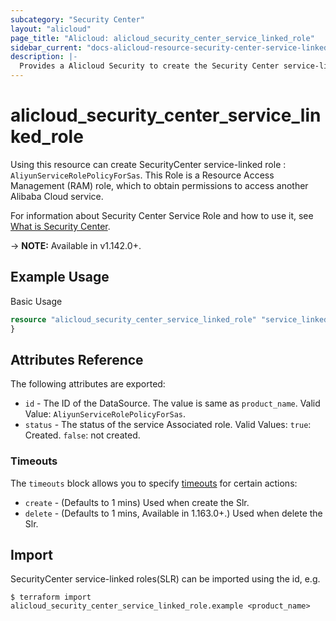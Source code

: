 ```yaml
---
subcategory: "Security Center"
layout: "alicloud"
page_title: "Alicloud: alicloud_security_center_service_linked_role"
sidebar_current: "docs-alicloud-resource-security-center-service-linked-role"
description: |-
  Provides a Alicloud Security to create the Security Center service-linked roles(SLR).
---
```


# alicloud\_security\_center\_service\_linked\_role


Using this resource can create SecurityCenter service-linked role : `AliyunServiceRolePolicyForSas`.  This Role is a Resource Access Management (RAM) role, which to obtain permissions to access another Alibaba Cloud service.


For information about Security Center Service Role and how to use it, see [What is Security Center](https://www.alibabacloud.com/help/en/doc-detail/42302.htm).

-> **NOTE:** Available in v1.142.0+.

## Example Usage

Basic Usage

```terraform
resource "alicloud_security_center_service_linked_role" "service_linked_role" {
}

```



## Attributes Reference

The following attributes are exported:
* `id` - The ID of the DataSource. The value is same as `product_name`. Valid Value: `AliyunServiceRolePolicyForSas`.
* `status` - The status of the service Associated role. Valid Values: `true`: Created. `false`: not created.

### Timeouts

The `timeouts` block allows you to specify [timeouts](https://www.terraform.io/docs/configuration-0-11/resources.html#timeouts) for certain actions:

* `create` - (Defaults to 1 mins) Used when create the Slr.
* `delete` - (Defaults to 1 mins, Available in 1.163.0+.) Used when delete the Slr.

## Import

SecurityCenter service-linked roles(SLR) can be imported using the id, e.g.

```shell
$ terraform import alicloud_security_center_service_linked_role.example <product_name>
```
